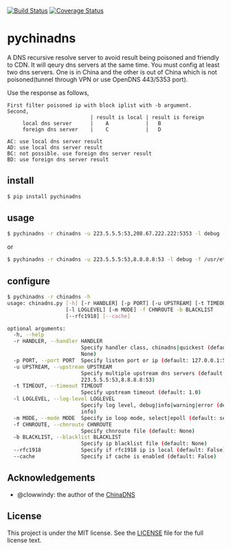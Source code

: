[![Build Status](https://travis-ci.org/faicker/pychinadns.svg?branch=master)](https://travis-ci.org/faicker/pychinadns)
[![Coverage Status](https://coveralls.io/repos/github/faicker/pychinadns/badge.svg?branch=master)](https://coveralls.io/github/faicker/pychinadns?branch=master)

# pychinadns

A DNS recursive resolve server to avoid result being poisoned and friendly to CDN. It will qeury dns servers at the same time.
You must config at least two dns servers. One is in China and the other is out of China which is not poisoned(tunnel through VPN or use OpenDNS 443/5353 port).

Use the response as follows,

```
First filter poisoned ip with block iplist with -b argument.
Second,
                           | result is local | result is foreign
     local dns server      |    A            |   B
     foreign dns server    |    C            |   D

AC: use local dns server result
AD: use local dns server result
BC: not possible. use foreign dns server result
BD: use foreign dns server result
```

## install
```bash
$ pip install pychinadns
```

## usage
```bash
$ pychinadns -r chinadns -u 223.5.5.5:53,208.67.222.222:5353 -l debug -f /usr/etc/pychinadns/chnroute.txt -b /usr/etc/pychinadns/iplist.txt
```
or

```bash
$ pychinadns -r chinadns -u 223.5.5.5:53,8.8.8.8:53 -l debug -f /usr/etc/pychinadns/chnroute.txt -b /usr/etc/pychinadns/iplist.txt
```

## configure

```bash
$ pychinadns -r chinadns -h
usage: chinadns.py [-h] [-r HANDLER] [-p PORT] [-u UPSTREAM] [-t TIMEOUT]
                   [-l LOGLEVEL] [-m MODE] -f CHNROUTE -b BLACKLIST
                   [--rfc1918] [--cache]

optional arguments:
  -h, --help
  -r HANDLER, --handler HANDLER
                        Specify handler class, chinadns|quickest (default:
                        None)
  -p PORT, --port PORT  Specify listen port or ip (default: 127.0.0.1:5353)
  -u UPSTREAM, --upstream UPSTREAM
                        Specify multiple upstream dns servers (default:
                        223.5.5.5:53,8.8.8.8:53)
  -t TIMEOUT, --timeout TIMEOUT
                        Specify upstream timeout (default: 1.0)
  -l LOGLEVEL, --log-level LOGLEVEL
                        Specify log level, debug|info|warning|error (default:
                        info)
  -m MODE, --mode MODE  Specify io loop mode, select|epoll (default: select)
  -f CHNROUTE, --chnroute CHNROUTE
                        Specify chnroute file (default: None)
  -b BLACKLIST, --blacklist BLACKLIST
                        Specify ip blacklist file (default: None)
  --rfc1918             Specify if rfc1918 ip is local (default: False)
  --cache               Specify if cache is enabled (default: False)
```

## Acknowledgements

+ @clowwindy: the author of the [ChinaDNS](https://github.com/shadowsocks/ChinaDNS)

## License

This project is under the MIT license. See the [LICENSE](LICENSE) file for the full license text.
